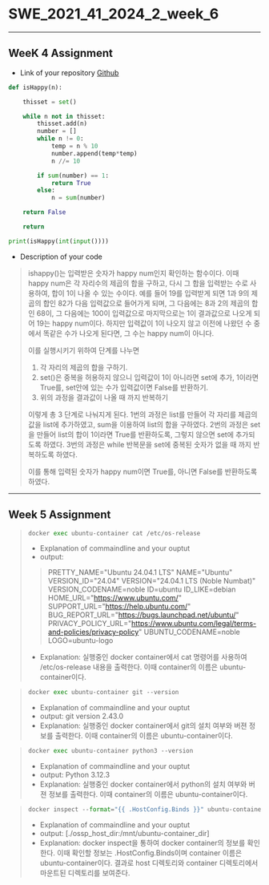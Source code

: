 # SWE_2021_41_2024_2_week_6
---
## WeeK 4 Assignment
* Link of your repository    [Github](https://github.com/Lee-seunghyeon2/-SWE_2021_41_2024_2_week_4/blob/main/2021310999_%EC%9D%B4%EC%8A%B9%ED%98%84%20(5).ipynb)  
</pre>

```python
def isHappy(n):

    thisset = set()

    while n not in thisset:
        thisset.add(n)
        number = []
        while n != 0:
            temp = n % 10
            number.append(temp*temp)
            n //= 10

        if sum(number) == 1:
            return True
        else:
            n = sum(number)

    return False

    return

print(isHappy(int(input())))
```
* Description of your code
> ishappy()는 입력받은 숫자가 happy num인지 확인하는 함수이다. 이때 happy num은 각 자리수의 제곱의 합을 구하고, 다시 그 합을 입력받는 수로 사용하여, 합이 1이 나올 수 있는 수이다.
> 예를 들어 19를 입력받게 되면 1과 9의 제곱의 합인 82가 다음 입력값으로 들어가게 되며, 그 다음에는 8과 2의 제곱의 합인 68이, 그 다음에는 100이 입력값으로 마지막으로는 1이 결과값으로 나오게 되어 19는 happy num이다.
> 하지만 입력값이 1이 나오지 않고 이전에 나왔던 수 중에서 똑같은 수가 나오게 된다면, 그 수는 happy num이 아니다.
>
> 이를 실행시키기 위하여 단계를 나누면
> 1. 각 자리의 제곱의 합을 구하기.
> 2. set()은 중복을 허용하지 않으니 입력값이 1이 아니라면 set에 추가, 1이라면 True를, set안에 있는 수가 입력값이면 False를 반환하기.
> 3. 위의 과정을 결과값이 나올 때 까지 반복하기
>
> 이렇게 총 3 단계로 나눠지게 된다.
> 1번의 과정은 list를 만들어 각 자리를 제곱의 값을 list에 추가하였고, sum을 이용하여 list의 합을 구하였다.
> 2번의 과정은 set을 만들어 list의 합이 1이라면 True를 반환하도록, 그렇지 않으면 set에 추가되도록 하였다.
> 3번의 과정은 while 반복문을 set에 중복된 숫자가 없을 때 까지 반복하도록 하였다.
>
> 이를 통해 입력된 숫자가 happy num이면 True를, 아니면 False를 반환하도록 하였다.
---
## Week 5 Assignment


</pre>

>```python  
>docker exec ubuntu-container cat /etc/os-release 
>``` 
>* Explanation of commaindline and your ouptut
>* output:
>> PRETTY_NAME="Ubuntu 24.04.1 LTS"
NAME="Ubuntu"
VERSION_ID="24.04"
VERSION="24.04.1 LTS (Noble Numbat)"
VERSION_CODENAME=noble
ID=ubuntu
ID_LIKE=debian
HOME_URL="https://www.ubuntu.com/"
SUPPORT_URL="https://help.ubuntu.com/"
BUG_REPORT_URL="https://bugs.launchpad.net/ubuntu/"
PRIVACY_POLICY_URL="https://www.ubuntu.com/legal/terms-and-policies/privacy-policy"
UBUNTU_CODENAME=noble
>>LOGO=ubuntu-logo
>* Explanation: 실행중인 docker container에서 cat 명령어를 사용하여 /etc/os-release 내용을 출력한다.
이때 container의 이름은 ubuntu-container이다.

</pre>  

>```python   
>docker exec ubuntu-container git --version
>```
>* Explanation of commaindline and your ouptut
>* output: git version 2.43.0
>* Explanation: 실행중인 docker container에서 git의 설치 여부와 버젼 정보를 출력한다.
이때 container의 이름은 ubuntu-container이다.

</pre>

>```python   
>docker exec ubuntu-container python3 --version
>```
>* Explanation of commaindline and your ouptut
>* output: Python 3.12.3
>* Explanation: 실행중인 docker container에서 python의 설치 여부와 버젼 정보를 출력한다.
이때 container의 이름은 ubuntu-container이다.

</pre>

>```python   
>docker inspect --format="{{ .HostConfig.Binds }}" ubuntu-container
>```
>* Explanation of commaindline and your ouptut
>* output: [./ossp_host_dir:/mnt/ubuntu-container_dir]
>* Explanation: docker inspect을 통하여 docker container의 정보를 확인한다.
이때 확인할 정보는 .HostConfig.Binds이며 container 이름은 ubuntu-container이다.
결과로 host 디렉토리와 container 디렉토리에서 마운트된 디렉토리를 보여준다.
